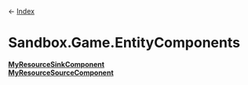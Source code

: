 ← [Index](Api-Index)

# Sandbox.Game.EntityComponents

**[MyResourceSinkComponent](Sandbox.Game.EntityComponents.MyResourceSinkComponent)**  
**[MyResourceSourceComponent](Sandbox.Game.EntityComponents.MyResourceSourceComponent)**

